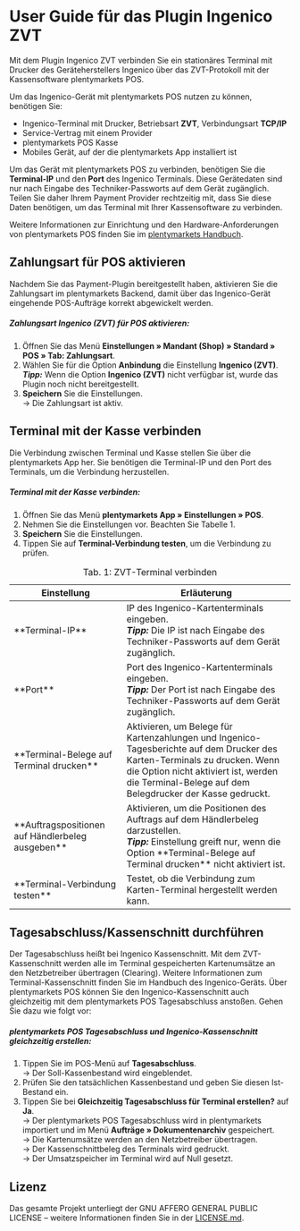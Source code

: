 # User Guide für das Plugin Ingenico ZVT

Mit dem Plugin Ingenico ZVT verbinden Sie ein stationäres Terminal mit Drucker des Geräteherstellers Ingenico über das ZVT-Protokoll mit der Kassensoftware plentymarkets POS.

Um das Ingenico-Gerät mit plentymarkets POS nutzen zu können, benötigen Sie:

* Ingenico-Terminal mit Drucker, Betriebsart **ZVT**, Verbindungsart **TCP/IP**
* Service-Vertrag mit einem Provider
* plentymarkets POS Kasse
* Mobiles Gerät, auf der die plentymarkets App installiert ist

<div class="alert alert-warning" role="alert">
Um das Gerät mit plentymarkets POS zu verbinden, benötigen Sie die <b>Terminal-IP</b> und den <b>Port</b> des Ingenico Terminals. Diese Gerätedaten sind nur nach Eingabe des Techniker-Passworts auf dem Gerät zugänglich. Teilen Sie daher Ihrem Payment Provider rechtzeitig mit, dass Sie diese Daten benötigen, um das Terminal mit Ihrer Kassensoftware zu verbinden.
</div>

Weitere Informationen zur Einrichtung und den Hardware-Anforderungen von plentymarkets POS finden Sie im [plentymarkets Handbuch](https://knowledge.plentymarkets.com/omni-channel/pos/pos-einrichten).

<div class="container-toc"></div>

## Zahlungsart für POS aktivieren

Nachdem Sie das Payment-Plugin bereitgestellt haben, aktivieren Sie die Zahlungsart im plentymarkets Backend, damit über das Ingenico-Gerät eingehende POS-Aufträge korrekt abgewickelt werden.

##### Zahlungsart Ingenico (ZVT) für POS aktivieren:

1. Öffnen Sie das Menü **Einstellungen » Mandant (Shop) » Standard » POS » Tab: Zahlungsart**.
2. Wählen Sie für die Option **Anbindung** die Einstellung **Ingenico (ZVT)**.<br />
<b><i>Tipp:</i></b> Wenn die Option **Ingenico (ZVT)** nicht verfügbar ist, wurde das Plugin noch nicht bereitgestellt.
3. **Speichern** Sie die Einstellungen.<br />
→ Die Zahlungsart ist aktiv.

## Terminal mit der Kasse verbinden

Die Verbindung zwischen Terminal und Kasse stellen Sie über die plentymarkets App her. Sie benötigen die Terminal-IP und den Port des Terminals, um die Verbindung herzustellen.

##### Terminal mit der Kasse verbinden:

1. Öffnen Sie das Menü **plentymarkets App  » Einstellungen » POS**.
2. Nehmen Sie die Einstellungen vor. Beachten Sie Tabelle 1.
5. **Speichern** Sie die Einstellungen.
6. Tippen Sie auf **Terminal-Verbindung testen**, um die Verbindung zu prüfen.

<table>
<caption>Tab. 1: ZVT-Terminal verbinden</caption>
<thead>
<th>Einstellung</th>
<th>Erläuterung</th>
</thead>
<tbody>
<tr>
<td>**Terminal-IP**</td>
<td>IP des Ingenico-Kartenterminals eingeben.<br />
<b><i>Tipp:</i></b> Die IP ist nach Eingabe des Techniker-Passworts auf dem Gerät zugänglich.</td>
</tr>
<tr>
<td>**Port**</td>
<td>Port des Ingenico-Kartenterminals eingeben.<br />
<b><i>Tipp:</i></b> Der Port ist nach Eingabe des Techniker-Passworts auf dem Gerät zugänglich.</td>
</tr>
<tr>
<td>**Terminal-Belege auf Terminal drucken**</td>
<td>Aktivieren, um Belege für Kartenzahlungen und Ingenico-Tagesberichte auf dem Drucker des Karten-Terminals zu drucken. Wenn die Option nicht aktiviert ist, werden die Terminal-Belege auf dem Belegdrucker der Kasse gedruckt.</td>
</tr>
<tr>
<td>**Auftragspositionen auf Händlerbeleg ausgeben**</td>
<td>Aktivieren, um die Positionen des Auftrags auf dem Händlerbeleg darzustellen.<br />
<b><i>Tipp:</i></b> Einstellung greift nur, wenn die Option **Terminal-Belege auf Terminal drucken** nicht aktiviert ist.</td>
</tr>
<tr>
<td>**Terminal-Verbindung testen**</td>
<td>Testet, ob die Verbindung zum Karten-Terminal hergestellt werden kann.</td>
</tr>
</tbody>
</table>

## Tagesabschluss/Kassenschnitt durchführen

Der Tagesabschluss heißt bei Ingenico Kassenschnitt. Mit dem ZVT-Kassenschnitt werden alle im Terminal gespeicherten Kartenumsätze an den Netzbetreiber übertragen (Clearing). Weitere Informationen zum Terminal-Kassenschnitt finden Sie im Handbuch des Ingenico-Geräts. Über plentymarkets POS können Sie den Ingenico-Kassenschnitt auch gleichzeitig mit dem plentymarkets POS Tagesabschluss anstoßen. Gehen Sie dazu wie folgt vor:

##### plentymarkets POS Tagesabschluss und Ingenico-Kassenschnitt gleichzeitig erstellen:

1. Tippen Sie im POS-Menü auf **Tagesabschluss**.<br />
→ Der Soll-Kassenbestand wird eingeblendet.
2. Prüfen Sie den tatsächlichen Kassenbestand und geben Sie diesen Ist-Bestand ein.
3. Tippen Sie bei **Gleichzeitig Tagesabschluss für Terminal erstellen?** auf **Ja**.<br />
→ Der plentymarkets POS Tagesabschluss wird in plentymarkets importiert und im Menü **Aufträge » Dokumentenarchiv** gespeichert.<br />
→ Die Kartenumsätze werden an den Netzbetreiber übertragen.<br />
→ Der Kassenschnittbeleg des Terminals wird gedruckt.<br />
→ Der Umsatzspeicher im Terminal wird auf Null gesetzt.

## Lizenz

Das gesamte Projekt unterliegt der GNU AFFERO GENERAL PUBLIC LICENSE – weitere Informationen finden Sie in der [LICENSE.md](https://github.com/plentymarkets/plugin-etsy/blob/master/LICENSE.md).
